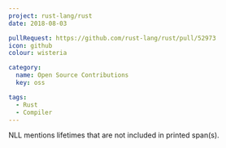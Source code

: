 ```yaml
---
project: rust-lang/rust
date: 2018-08-03

pullRequest: https://github.com/rust-lang/rust/pull/52973
icon: github
colour: wisteria

category:
  name: Open Source Contributions
  key: oss

tags:
  - Rust
  - Compiler
---
```

NLL mentions lifetimes that are not included in printed span(s).
